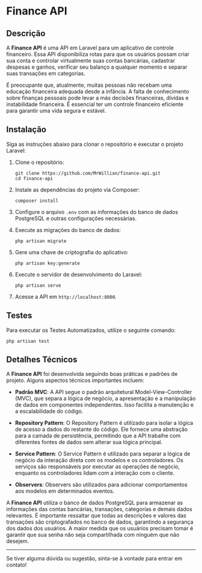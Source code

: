 # Finance API

## Descrição

A **Finance API** é uma API em Laravel para um aplicativo de controle financeiro. Essa API disponibiliza rotas para que os usuários possam criar sua conta e controlar virtualmente suas contas bancárias, cadastrar despesas e ganhos, verificar seu balanço a qualquer momento e separar suas transações em categorias.

É preocupante que, atualmente, muitas pessoas não recebam uma educação financeira adequada desde a infância. A falta de conhecimento sobre finanças pessoais pode levar a más decisões financeiras, dívidas e instabilidade financeira. É essencial ter um controle financeiro eficiente para garantir uma vida segura e estável.

## Instalação

Siga as instruções abaixo para clonar o repositório e executar o projeto Laravel:

1. Clone o repositório:
   ```shell
   git clone https://github.com/MrWillian/finance-api.git
   cd finance-api
   ```

2. Instale as dependências do projeto via Composer:
   ```shell
   composer install
   ```

3. Configure o arquivo `.env` com as informações do banco de dados PostgreSQL e outras configurações necessárias.

4. Execute as migrações do banco de dados:
   ```shell
   php artisan migrate
   ```

5. Gere uma chave de criptografia do aplicativo:
   ```shell
   php artisan key:generate
   ```

6. Execute o servidor de desenvolvimento do Laravel:
   ```shell
   php artisan serve
   ```

7. Acesse a API em `http://localhost:8000`.

## Testes

Para executar os Testes Automatizados, utilize o seguinte comando:
```shell
php artisan test
```

## Detalhes Técnicos

A **Finance API** foi desenvolvida seguindo boas práticas e padrões de projeto. Alguns aspectos técnicos importantes incluem:

- **Padrão MVC**: A API segue o padrão arquitetural Model-View-Controller (MVC), que separa a lógica de negócio, a apresentação e a manipulação de dados em componentes independentes. Isso facilita a manutenção e a escalabilidade do código.

- **Repository Pattern**: O Repository Pattern é utilizado para isolar a lógica de acesso a dados do restante do código. Ele fornece uma abstração para a camada de persistência, permitindo que a API trabalhe com diferentes fontes de dados sem alterar sua lógica principal.

- **Service Pattern**: O Service Pattern é utilizado para separar a lógica de negócio da interação direta com os modelos e os controladores. Os serviços são responsáveis por executar as operações de negócio, enquanto os controladores lidam com a interação com o cliente.

- **Observers**: Observers são utilizados para adicionar comportamentos aos modelos em determinados eventos. 

A **Finance API** utiliza o banco de dados PostgreSQL para armazenar as informações das contas bancárias, transações, categorias e demais dados relevantes. É importante ressaltar que todas as descrições e valores das transações são criptografados no banco de dados, garantindo a segurança dos dados dos usuários. A maior medida que os usuários precisam tomar é garantir que sua senha não seja compartilhada com ninguém que não desejem.

---

Se tiver alguma dúvida ou sugestão, sinta-se à vontade para entrar em contato!
